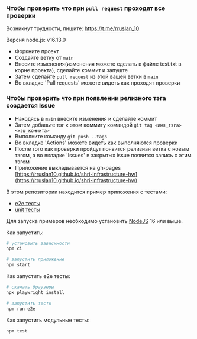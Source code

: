 ### Чтобы проверить что при `pull request` проходят все проверки

Возникнут трудности, пишите: https://t.me/rruslan_10

Версия node.js: v16.13.0

- Форкните проект
- Создайте ветку от `main`
- Внесите изменения(изменения можете сделать в файле test.txt в корне проекта), сделайте коммит и запуште
- Затем сделайте `pull request` из этой вашей ветки в `main`
- Во вкладке 'Pull requests' можете видеть как проходят проверки

### Чтобы проверить что при появлении релизного тэга создается Issue

- Находясь в `main` внесите изменения и сделайте коммит
- Затем добавьте тэг к этом коммиту командой `git tag <имя_тэга> <хэш_коммита>`
- Выполните команду `git push --tags`
- Во вкладке 'Actions' можете видеть как выполняются проверки
- После того как проверки пройдут появится релизная ветка с новым тэгом, а во вкладке 'Issues' в закрытых issue появится запись с этим тэгом
- Приложение выкладывается на gh-pages [https://rruslan10.github.io/shri-infrastructure-hw](https://rruslan10.github.io/shri-infrastructure-hw)

В этом репозитории находится пример приложения с тестами:

- [e2e тесты](e2e/example.spec.ts)
- [unit тесты](src/example.test.tsx)

Для запуска примеров необходимо установить [NodeJS](https://nodejs.org/en/download/) 16 или выше.

Как запустить:

```sh
# установить зависимости
npm ci

# запустить приложение
npm start
```

Как запустить e2e тесты:

```sh
# скачать браузеры
npx playwright install

# запустить тесты
npm run e2e
```

Как запустить модульные тесты:

```sh
npm test
```
